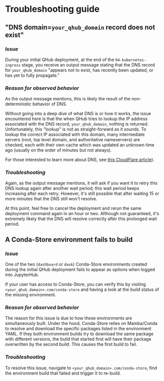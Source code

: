 # Troubleshooting guide

## "DNS domain=`your_qhub_domain` record does not exist"

### *Issue*
During your initial QHub deployment, at the end of the `04-kubernetes-ingress` stage, you receive an output message stating that the DNS record for `your_qhub_domain` "appears not to exist, has recently been updated, or has yet to fully propagate."

### *Reason for observed behavior*
As the output message mentions, this is likely the result of the non-deterministic behavior of DNS.

Without going into a deep dive of what DNS is or how it works, the issue encountered here is that the when QHub tries to lookup the IP address associated with the DNS record, `your_qhub_domain`, nothing is returned. Unfortunately, this "lookup" is not as straight-forward as it sounds. To lookup the correct IP associated with this domain, many intermediate servers (root, top level domain, and authoritative nameservers) are checked, each with their own cache which was updated an unknown time ago (usually on the order of minutes but not always).

For those interested to learn more about DNS, see [this CloudFlare article](https://howdns.works/)).

### *Troubleshooting*
Again, as the output message mentions, it will ask if you want it to retry this DNS lookup again after another wait period; this wait period keeps increasing after each retry. However, it's still possible that after waiting 15 or more minutes that the DNS still won't resolve.

At this point, feel free to cancel the deployment and rerun the same deployment command again in an hour or two. Although not guaranteed, it's extremely likely that the DNS will resolve correctly after this prolonged wait period.


## A Conda-Store environment fails to build

### *Issue*
One of the two (`dashboard` or `dask`) Conda-Store environments created during the initial QHub deployment fails to appear as options when logged into JupyterHub.

If your user has access to Conda-Store, you can verify this by visiting `<your_qhub_domain>.com/conda-store` and having a look at the build status of the missing environment.

### *Reason for observed behavior*
The reason for this issue is due to how these environments are simultaneously built. Under the hood, Conda-Store relies on Mamba/Conda to resolve and download the specific packages listed in the environment YAML. If they both environment builds try to download the same package with different versions, the build that started first will have their package overwritten by the second build. This causes the first build to fail.

### *Troubleshooting*
To resolve this issue, navigate to `<your_qhub_domain>.com/conda-store`, find the environment build that failed and trigger it to re-build.
